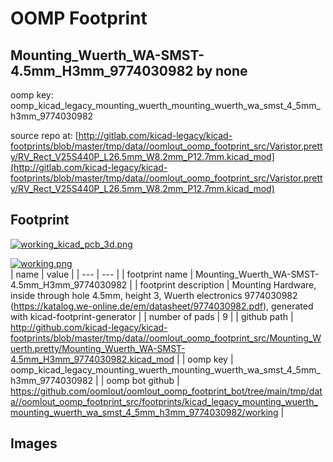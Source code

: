 # OOMP Footprint  
## Mounting_Wuerth_WA-SMST-4.5mm_H3mm_9774030982  by none  
  
oomp key: oomp_kicad_legacy_mounting_wuerth_mounting_wuerth_wa_smst_4_5mm_h3mm_9774030982  
  
source repo at: [http://gitlab.com/kicad-legacy/kicad-footprints/blob/master/tmp/data//oomlout_oomp_footprint_src/Varistor.pretty/RV_Rect_V25S440P_L26.5mm_W8.2mm_P12.7mm.kicad_mod](http://gitlab.com/kicad-legacy/kicad-footprints/blob/master/tmp/data//oomlout_oomp_footprint_src/Varistor.pretty/RV_Rect_V25S440P_L26.5mm_W8.2mm_P12.7mm.kicad_mod)  
## Footprint  
  
[![working_kicad_pcb_3d.png](working_kicad_pcb_3d_600.png)](working_kicad_pcb_3d.png)  
  
[![working.png](working_600.png)](working.png)  
| name | value | 
| --- | --- | 
| footprint name | Mounting_Wuerth_WA-SMST-4.5mm_H3mm_9774030982 | 
| footprint description | Mounting Hardware, inside through hole 4.5mm, height 3, Wuerth electronics 9774030982 (https://katalog.we-online.de/em/datasheet/9774030982.pdf), generated with kicad-footprint-generator | 
| number of pads | 9 | 
| github path | http://github.com/kicad-legacy/kicad-footprints/blob/master/tmp/data//oomlout_oomp_footprint_src/Mounting_Wuerth.pretty/Mounting_Wuerth_WA-SMST-4.5mm_H3mm_9774030982.kicad_mod | 
| oomp key | oomp_kicad_legacy_mounting_wuerth_mounting_wuerth_wa_smst_4_5mm_h3mm_9774030982 | 
| oomp bot github | https://github.com/oomlout/oomlout_oomp_footprint_bot/tree/main/tmp/data//oomlout_oomp_footprint_src/footprints/kicad_legacy_mounting_wuerth_mounting_wuerth_wa_smst_4_5mm_h3mm_9774030982/working | 
## Images  
